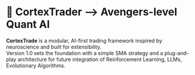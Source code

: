 # 🧠 CortexTrader -->  Avengers-level Quant AI

**CortexTrade** is a modular, AI-first trading framework inspired by neuroscience and built for extensibility.  
Version 1.0 sets the foundation with a simple SMA strategy and a plug-and-play architecture for future integration of Reinforcement Learning, LLMs, Evolutionary Algorithms.
